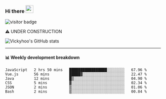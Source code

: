 ### Hi there <a href="https://www.gautamkrishnar.com/"><img src="https://media.giphy.com/media/hvRJCLFzcasrR4ia7z/giphy.gif" width="25px"></a>

![visitor badge](https://visitor-badge.glitch.me/badge?page_id=vickyhoo.vickyhoo&left_color=black&right_color=cornflowerblue)

⚠️ UNDER CONSTRUCTION

![Vickyhoo's GitHub stats](https://github-readme-stats.vercel.app/api?username=vickyhoo&theme=react&show_icons=true&count_private=true)

---

#### :bar_chart: Weekly development breakdown

<!--START_SECTION:waka-->

```text
JavaScript   2 hrs 50 mins   █████████████████░░░░░░░░   67.96 %
Vue.js       56 mins         █████▓░░░░░░░░░░░░░░░░░░░   22.47 %
Java         12 mins         █▒░░░░░░░░░░░░░░░░░░░░░░░   04.90 %
CSS          5 mins          ▓░░░░░░░░░░░░░░░░░░░░░░░░   02.34 %
JSON         2 mins          ▒░░░░░░░░░░░░░░░░░░░░░░░░   01.06 %
Bash         2 mins          ▒░░░░░░░░░░░░░░░░░░░░░░░░   00.84 %
```

<!--END_SECTION:waka-->


<!--
**vickyhoo/vickyhoo** is a ✨ _special_ ✨ repository because its `README.md` (this file) appears on your GitHub profile.

Here are some ideas to get you started:

- 🔭 I’m currently working on ...
- 🌱 I’m currently learning ...
- 👯 I’m looking to collaborate on ...
- 🤔 I’m looking for help with ...
- 💬 Ask me about ...
- 📫 How to reach me: ...
- 😄 Pronouns: ...
- ⚡ Fun fact: ...
-->

